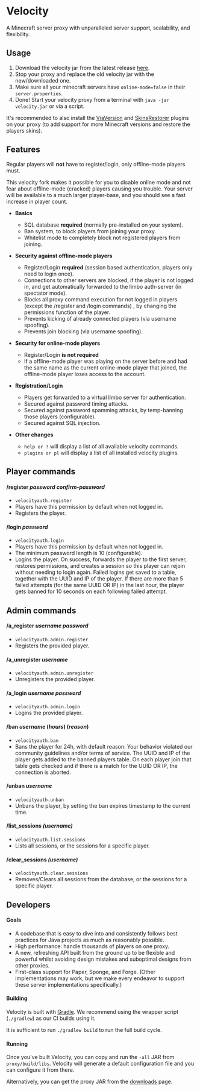 # Velocity

A Minecraft server proxy with unparalleled server support, scalability,
and flexibility.

## Usage
1. Download the velocity jar from the latest release [here](https://github.com/Osiris-Team/Velocity/releases).
2. Stop your proxy and replace the old velocity jar with the new/downloaded one.
3. Make sure all your minecraft servers have `online-mode=false` in their `server.properties`.
4. Done! Start your velocity proxy from a terminal with `java -jar velocity.jar` or via a script.

It's recommended to also install the [ViaVersion](https://www.spigotmc.org/resources/viaversion.19254/) 
and [SkinsRestorer](https://www.spigotmc.org/resources/skinsrestorer.2124/)
plugins on your proxy (to add support for more Minecraft versions and 
restore the players skins).

## Features
Regular players will **not** have to register/login, only
offline-mode players must.

This velocity fork makes it possible for you
to disable online mode and not fear about
offline-mode (cracked) players causing you trouble. Your server will be available to a much larger player-base,
and you should see a fast increase in player count.

- **Basics**
  - SQL database **required** (normally pre-installed on your system).
  - Ban system, to block players from joining your proxy.
  - Whitelist mode to completely block not registered players from joining.

- **Security against offline-mode players**
  - Register/Login **required** (session based authentication, players only need to login once).
  - Connections to other servers are blocked, if the player is not logged in, and  get automatically forwarded to the limbo auth-server (in spectator mode).
  - Blocks all proxy command execution for not logged in players (except the /register and /login commands)
    , by changing the permissions function of the player.
  - Prevents kicking of already connected players (via username spoofing).
  - Prevents join blocking (via username spoofing).

- **Security for online-mode players**
  - Register/Login **is not required**
  - If a offline-mode player was playing on the server before
  and had the same name as the current online-mode player that joined, the
  offline-mode player loses access to the account.

- **Registration/Login**
  - Players get forwarded to a virtual limbo server for authentication.
  - Secured against password timing attacks.
  - Secured against password spamming attacks, by temp-banning those players (configurable).
  - Secured against SQL injection.

- **Other changes**
  - `help or ?` will display a list of all available velocity commands.
  - `plugins or pl` will display a list of all installed velocity plugins.

## Player commands

#### /register _password_ _confirm-password_
- `velocityauth.register`
- Players have this permission by default when not logged in.
- Registers the player.

#### /login _password_
- `velocityauth.login`
- Players have this permission by default when not logged in.
- The minimum password length is 10 (configurable).
- Logins the player. On success, forwards the player to the first server, restores permissions, and creates a session
  so this player can rejoin without needing to login again.
  Failed logins get saved to a table, together with
  the UUID and IP of the player. If there are more than 5 failed attempts (for the same UUID OR IP)
  in the last hour, the player gets banned for 10 seconds on each
  following failed attempt.

## Admin commands

#### /a_register _username_ _password_
- `velocityauth.admin.register`
- Registers the provided player.

#### /a_unregister _username_
- `velocityauth.admin.unregister`
- Unregisters the provided player.

#### /a_login _username_ _password_
- `velocityauth.admin.login`
- Logins the provided player.

#### /ban _username_ (_hours_) (_reason_)
- `velocityauth.ban`
- Bans the player for 24h, with default reason: Your behavior violated our community guidelines and/or terms of service.
  The UUID and IP of the player gets added to
  the banned players table. On each player join that table gets
  checked and if there is a match for the UUID OR IP,
  the connection is aborted.

#### /unban _username_
- `velocityauth.unban`
- Unbans the player, by setting the ban expires timestamp to the current time.

#### /list_sessions _(username)_
- `velocityauth.list.sessions`
- Lists all sessions, or the sessions for a specific player.

#### /clear_sessions _(username)_
- `velocityauth.clear.sessions`
- Removes/Clears all sessions from the database, or the sessions for a specific player.


## Developers

#### Goals

* A codebase that is easy to dive into and consistently follows best practices
  for Java projects as much as reasonably possible.
* High performance: handle thousands of players on one proxy.
* A new, refreshing API built from the ground up to be flexible and powerful
  whilst avoiding design mistakes and suboptimal designs from other proxies.
* First-class support for Paper, Sponge, and Forge. (Other implementations
  may work, but we make every endeavor to support these server implementations
  specifically.)
  
#### Building

Velocity is built with [Gradle](https://gradle.org). We recommend using the
wrapper script (`./gradlew`) as our CI builds using it.

It is sufficient to run `./gradlew build` to run the full build cycle.

#### Running

Once you've built Velocity, you can copy and run the `-all` JAR from
`proxy/build/libs`. Velocity will generate a default configuration file
and you can configure it from there.

Alternatively, you can get the proxy JAR from the [downloads](https://papermc.io/downloads#Velocity)
page.
